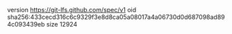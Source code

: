 version https://git-lfs.github.com/spec/v1
oid sha256:433cecd316c6c9329f3e8d8ca05a08017a4a06730d0d687098ad894c093439eb
size 12924
